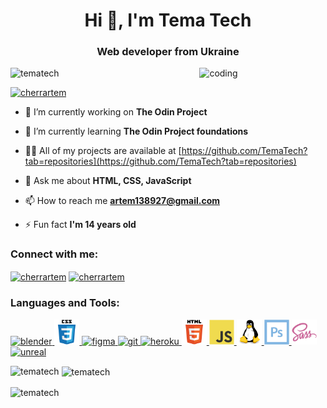 <h1 align="center">Hi 👋, I'm Tema Tech</h1>
<h3 align="center">Web developer from Ukraine</h3>
<img src="https://camo.githubusercontent.com/c1dcb74cc1c1835b1d716f5051499a2814c683c806b15f04b0eba492863703e9/68747470733a2f2f63646e2e6472696262626c652e636f6d2f75736572732f3733303730332f73637265656e73686f74732f363538313234332f6176656e746f2e676966" alt="coding" width="40%" align="right"></img>

<p align="left"> <img src="https://komarev.com/ghpvc/?username=tematech&label=Profile%20views&color=0e75b6&style=flat" alt="tematech" /> </p>

<p align="left"> <a href="https://twitter.com/cherrartem" target="blank"><img src="https://img.shields.io/twitter/follow/cherrartem?logo=twitter&style=for-the-badge" alt="cherrartem" /></a> </p>

- 🔭 I’m currently working on **The Odin Project**

- 🌱 I’m currently learning **The Odin Project foundations**

- 👨‍💻 All of my projects are available at [https://github.com/TemaTech?tab=repositories](https://github.com/TemaTech?tab=repositories)

- 💬 Ask me about **HTML, CSS, JavaScript**

- 📫 How to reach me **artem138927@gmail.com**

- ⚡ Fun fact **I'm 14 years old**

<h3 align="left">Connect with me:</h3>
<p align="left">
<a href="https://twitter.com/cherrartem" target="blank"><img align="center" src="https://raw.githubusercontent.com/rahuldkjain/github-profile-readme-generator/master/src/images/icons/Social/twitter.svg" alt="cherrartem" height="30" width="40" /></a>
<a href="https://instagram.com/cherrartem" target="blank"><img align="center" src="https://raw.githubusercontent.com/rahuldkjain/github-profile-readme-generator/master/src/images/icons/Social/instagram.svg" alt="cherrartem" height="30" width="40" /></a>
</p>

<h3 align="left">Languages and Tools:</h3>
<p align="left"> <a href="https://www.blender.org/" target="_blank" rel="noreferrer"> <img src="https://download.blender.org/branding/community/blender_community_badge_white.svg" alt="blender" width="40" height="40"/> </a> <a href="https://www.w3schools.com/css/" target="_blank" rel="noreferrer"> <img src="https://raw.githubusercontent.com/devicons/devicon/master/icons/css3/css3-original-wordmark.svg" alt="css3" width="40" height="40"/> </a> <a href="https://www.figma.com/" target="_blank" rel="noreferrer"> <img src="https://www.vectorlogo.zone/logos/figma/figma-icon.svg" alt="figma" width="40" height="40"/> </a> <a href="https://git-scm.com/" target="_blank" rel="noreferrer"> <img src="https://www.vectorlogo.zone/logos/git-scm/git-scm-icon.svg" alt="git" width="40" height="40"/> </a> <a href="https://heroku.com" target="_blank" rel="noreferrer"> <img src="https://www.vectorlogo.zone/logos/heroku/heroku-icon.svg" alt="heroku" width="40" height="40"/> </a> <a href="https://www.w3.org/html/" target="_blank" rel="noreferrer"> <img src="https://raw.githubusercontent.com/devicons/devicon/master/icons/html5/html5-original-wordmark.svg" alt="html5" width="40" height="40"/> </a> <a href="https://developer.mozilla.org/en-US/docs/Web/JavaScript" target="_blank" rel="noreferrer"> <img src="https://raw.githubusercontent.com/devicons/devicon/master/icons/javascript/javascript-original.svg" alt="javascript" width="40" height="40"/> </a> <a href="https://www.linux.org/" target="_blank" rel="noreferrer"> <img src="https://raw.githubusercontent.com/devicons/devicon/master/icons/linux/linux-original.svg" alt="linux" width="40" height="40"/> </a> <a href="https://www.photoshop.com/en" target="_blank" rel="noreferrer"> <img src="https://raw.githubusercontent.com/devicons/devicon/master/icons/photoshop/photoshop-line.svg" alt="photoshop" width="40" height="40"/> </a> <a href="https://sass-lang.com" target="_blank" rel="noreferrer"> <img src="https://raw.githubusercontent.com/devicons/devicon/master/icons/sass/sass-original.svg" alt="sass" width="40" height="40"/> </a> <a href="https://unrealengine.com/" target="_blank" rel="noreferrer"> <img src="https://raw.githubusercontent.com/kenangundogan/fontisto/036b7eca71aab1bef8e6a0518f7329f13ed62f6b/icons/svg/brand/unreal-engine.svg" alt="unreal" width="40" height="40"/> </a> </p>

<p><img align="left" src="https://github-readme-stats.vercel.app/api/top-langs?username=tematech&show_icons=true&locale=en&layout=compact" alt="tematech" /></p>

<p>&nbsp;<img align="center" src="https://github-readme-stats.vercel.app/api?username=tematech&show_icons=true&locale=en" alt="tematech" /></p>

<p><img align="center" src="https://github-readme-streak-stats.herokuapp.com/?user=tematech&" alt="tematech" /></p>
